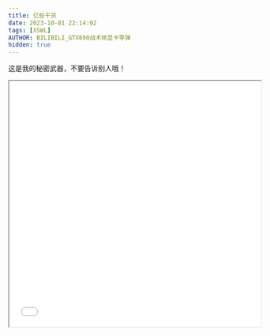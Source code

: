 ```yaml
---
title: 亿些干货
date: 2023-10-01 22:14:02
tags: [XSWL]
AUTHOR: BILIBILI_GTX690战术核显卡导弹
hidden: true
---
```


这是我的秘密武器，不要告诉别人哦！
<iframe height=498 width=510 src="SHIT.mp4">

